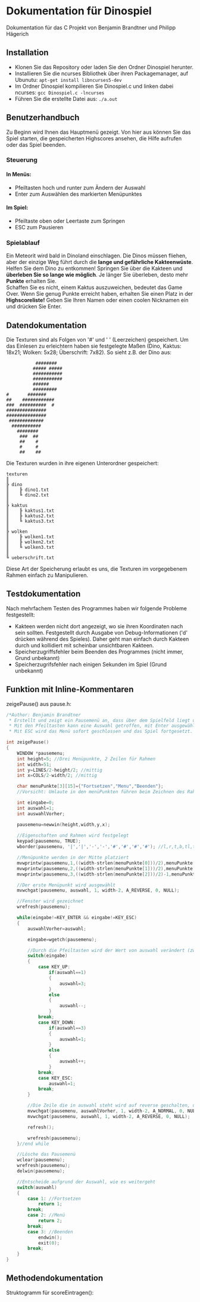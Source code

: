 # Dokumentation für Dinospiel
Dokumentation für das C Projekt von Benjamin Brandtner und Philipp Hägerich

## Installation
- Klonen Sie das Repository oder laden Sie den Ordner Dinospiel herunter.
- Installieren Sie die ncurses Bibliothek über ihren Packagemanager, auf Ubunutu: `apt-get install libncurses5-dev`
- Im Ordner Dinospiel kompilieren Sie Dinospiel.c und linken dabei ncurses: `gcc Dinospiel.c -lncurses`
- Führen Sie die erstellte Datei aus: `./a.out`

## Benutzerhandbuch
Zu Beginn wird Ihnen das Hauptmenü gezeigt. Von hier aus können Sie das Spiel starten, die gespeicherten Highscores ansehen, die Hilfe aufrufen oder das Spiel beenden.

### Steuerung
#### In Menüs:
- Pfeiltasten hoch und runter zum Ändern der Auswahl
- Enter zum Auswählen des markierten Menüpunktes

#### Im Spiel:
- Pfeiltaste oben oder Leertaste zum Springen
- ESC zum Pausieren

### Spielablauf
Ein Meteorit wird bald in Dinoland einschlagen. Die Dinos müssen fliehen, aber der einzige Weg führt durch die __lange und gefährliche Kakteenwüste__.  
Helfen Sie dem Dino zu entkommen! Springen Sie über die Kakteen und __überleben Sie so lange wie möglich__. Je länger Sie überleben, desto mehr __Punkte__ erhalten Sie.  
Schaffen Sie es nicht, einem Kaktus auszuweichen, bedeutet das Game Over. Wenn Sie genug Punkte erreicht haben, erhalten Sie einen Platz in der __Highscoreliste!__ Geben Sie Ihren Namen oder einen coolen Nicknamen ein und drücken Sie Enter. 

## Datendokumentation
Die Texturen sind als Folgen von '#' und ' ' (Leerzeichen) gespeichert. Um das Einlesen zu erleichtern haben sie festgelegte Maßen (Dino, Kaktus: 18x21; Wolken: 5x28; Überschrift: 7x82). So sieht z.B. der Dino aus:
```
           ########  
          ##### #####
          ###########
          ###########
          ######     
          #########  
#       #######      
##    ############   
###  ##########  #   
###############      
###############      
 #############       
  ###########        
    ########         
     ###  ##         
     ##    #         
     #     #         
     ##    ##         
```
Die Texturen wurden in ihre eigenen Unterordner gespeichert:
```
texturen
║
╠ dino
║    ╠ dino1.txt
║    ╚ dino2.txt
║
╠ kaktus
║    ╠ kaktus1.txt
║    ╠ kaktus2.txt
║    ╚ kaktus3.txt
║
╠ wolken
║    ╠ wolken1.txt
║    ╠ wolken2.txt
║    ╚ wolken3.txt
║
╚ ueberschrift.txt

```
Diese Art der Speicherung erlaubt es uns, die Texturen im vorgegebenem Rahmen einfach zu Manipulieren.

## Testdokumentation
Nach mehrfachem Testen des Programmes haben wir folgende Probleme festgestellt:
- Kakteen werden nicht dort angezeigt, wo sie ihren Koordinaten nach sein sollten. Festgestellt durch Ausgabe von Debug-Informationen ('d' drücken während des Spieles). Daher geht man einfach durch Kakteen durch und kollidiert mit scheinbar unsichtbaren Kakteen.
- Speicherzugriffsfehler beim Beenden des Programmes (nicht immer, Grund unbekannt)
- Speicherzugrifsfehler nach einigen Sekunden im Spiel (Grund unbekannt)

## Funktion mit Inline-Kommentaren
zeigePause() aus pause.h:

```C
/*Author: Benjamin Brandtner
 * Erstellt und zeigt ein Pausemenü an, dass über dem Spielfeld liegt und das Spiel unterbricht. 
 * Mit den Pfeiltasten kann eine Auswahl getroffen, mit Enter ausgewählt werden. 
 * Mit ESC wird das Menü sofort geschlossen und das Spiel fortgesetzt. */

int zeigePause()
{
	WINDOW *pausemenu;
	int height=5; //Drei Menüpunkte, 2 Zeilen für Rahmen
	int width=51;
	int y=LINES/2-height/2; //mittig
	int x=COLS/2-width/2; //mittig

	char menuPunkte[3][15]={"Fortsetzen","Menu","Beenden"}; 
	//Vorsicht: Umlaute in den menüPunkten führen beim Zeichnen des Rahmens und ändern der Eigenschaften teilweise dazu, dass ein Zeichen zu wenig gezeichnet wird

	int eingabe=0;
	int auswahl=1;
	int auswahlVorher;

	pausemenu=newwin(height,width,y,x);
	
	//Eigenschaften und Rahmen wird festgelegt
	keypad(pausemenu, TRUE);
	wborder(pausemenu, '|','|','-','-','#','#','#','#'); //l,r,t,b,tl,tr,bl,br

	//Menüpunkte werden in der Mitte platziert
	mvwprintw(pausemenu,1,((width-strlen(menuPunkte[0]))/2),menuPunkte[0]);
	mvwprintw(pausemenu,2,((width-strlen(menuPunkte[1]))/2),menuPunkte[1]);
	mvwprintw(pausemenu,3,((width-strlen(menuPunkte[2]))/2)-1,menuPunkte[2]);

	//Der erste Menüpunkt wird ausgewählt
	mvwchgat(pausemenu, auswahl, 1, width-2, A_REVERSE, 0, NULL);

	//Fenster wird gezeichnet
	wrefresh(pausemenu);

	while(eingabe!=KEY_ENTER && eingabe!=KEY_ESC)
	{
		auswahlVorher=auswahl;

		eingabe=wgetch(pausemenu);

		//Durch die Pfeiltasten wird der Wert von auswahl verändert (zwischen 1 und 3)
		switch(eingabe)
		{
			case KEY_UP:
				if(auswahl==1)
				{
					auswahl=3;
				}
				else
				{
					auswahl--;
				}
			break;
			case KEY_DOWN:
				if(auswahl==3)
				{
					auswahl=1;
				}
				else
				{
					auswahl++;
				}
			break;
			case KEY_ESC:
				auswahl=1;
			break;
		}

		//Die Zeile die in auswahl steht wird auf reverse geschalten, die vorherige auf normal
		mvwchgat(pausemenu, auswahlVorher, 1, width-2, A_NORMAL, 0, NULL);
		mvwchgat(pausemenu, auswahl, 1, width-2, A_REVERSE, 0, NULL);

		refresh();

		wrefresh(pausemenu);
	}//end while

	//Lösche das Pausemenü
	wclear(pausemenu);
	wrefresh(pausemenu);
	delwin(pausemenu);

	//Entscheide aufgrund der Auswahl, wie es weitergeht
	switch(auswahl)
	{
		case 1: //Fortsetzen
			return 1;
		break;
		case 2: //Menü
			return 2;
		break;
		case 3: //Beenden
			endwin();
			exit(0);
		break;
	}
}
```

## Methodendokumentation
Struktogramm für scoreEintragen():

